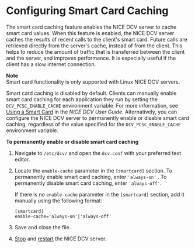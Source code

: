 # Configuring Smart Card Caching<a name="manage-smart-card"></a>

The smart card caching feature enables the NICE DCV server to cache smart card values\. When this feature is enabled, the NICE DCV server caches the results of recent calls to the client's smart card\. Future calls are retrieved directly from the server's cache, instead of from the client\. This helps to reduce the amount of traffic that is transferred between the client and the server, and improves performance\. It is especially useful if the client has a slow internet connection\.

**Note**  
Smart card functionality is only supported with Linux NICE DCV servers\.

Smart card caching is disabled by default\. Clients can manually enable smart card caching for each application they run by setting the `DCV_PCSC_ENABLE_CACHE` environment variable\. For more information, see [Using a Smart Card](https://docs.aws.amazon.com/dcv/latest/userguide/using-smartcard.html) in the *NICE DCV User Guide*\. Alternatively, you can configure the NICE DCV server to permanently enable or disable smart card caching, regardless of the value specified for the `DCV_PCSC_ENABLE_CACHE` environment variable\.

**To permanently enable or disable smart card caching**

1. Navigate to `/etc/dcv/` and open the `dcv.conf` with your preferred text editor\.

1. Locate the `enable-cache` parameter in the `[smartcard]` section\. To permanently enable smart card caching, enter `'always-on'` \. To permanently disable smart card caching, enter `'always-off'`\.

   If there is no `enable-cache` parameter in the `[smartcard]` section, add it manually using the following format:

   ```
   [smartcard]
   enable-cache='always-on'|'always-off'
   ```

1. Save and close the file\.

1. [Stop](manage-stop.md) and [restart](manage-start.md) the NICE DCV server\.